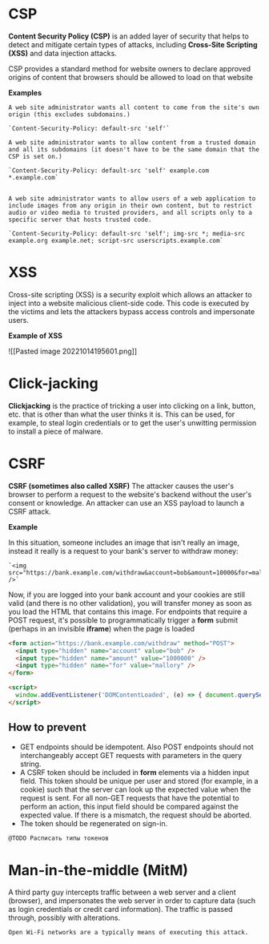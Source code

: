 # CSP
**Content Security Policy (CSP)** is an added layer of security that helps to detect and mitigate certain types of attacks, including **Cross-Site Scripting (XSS)** and data injection attacks. 

CSP provides a standard method for website owners to declare approved origins of content that browsers should be allowed to load on that website

**Examples**

```ad-example
A web site administrator wants all content to come from the site's own origin (this excludes subdomains.)

`Content-Security-Policy: default-src 'self'`
```

```ad-example
A web site administrator wants to allow content from a trusted domain and all its subdomains (it doesn't have to be the same domain that the CSP is set on.)

`Content-Security-Policy: default-src 'self' example.com *.example.com`

```

```ad-example

A web site administrator wants to allow users of a web application to include images from any origin in their own content, but to restrict audio or video media to trusted providers, and all scripts only to a specific server that hosts trusted code.

`Content-Security-Policy: default-src 'self'; img-src *; media-src example.org example.net; script-src userscripts.example.com`

```

# XSS

Cross-site scripting (XSS) is a security exploit which allows an attacker to inject into a website malicious client-side code. This code is executed by the victims and lets the attackers bypass access controls and impersonate users.

**Example of XSS**

![[Pasted image 20221014195601.png]]

# Click-jacking

**Clickjacking** is the practice of tricking a user into clicking on a link, button, etc. that is other than what the user thinks it is. This can be used, for example, to steal login credentials or to get the user's unwitting permission to install a piece of malware.

# CSRF 

**CSRF (sometimes also called XSRF)** The attacker causes the user's browser to perform a request to the website's backend without the user's consent or knowledge. An attacker can use an XSS payload to launch a CSRF attack.

**Example**

In this situation, someone includes an image that isn't really an image, instead it really is a request to your bank's server to withdraw money:

```ad-example
`<img
src="https://bank.example.com/withdraw&account=bob&amount=10000&for=mallory" />`

```

Now, if you are logged into your bank account and your cookies are still valid (and there is no other validation), you will transfer money as soon as you load the HTML that contains this image. For endpoints that require a POST request, it's possible to programmatically trigger a **form** submit (perhaps in an invisible **iframe**) when the page is loaded

```HTML
<form action="https://bank.example.com/withdraw" method="POST">
  <input type="hidden" name="account" value="bob" />
  <input type="hidden" name="amount" value="1000000" />
  <input type="hidden" name="for" value="mallory" />
</form>

<script>
  window.addEventListener('DOMContentLoaded', (e) => { document.querySelector('form').submit(); }
</script>
```

## How to prevent

-   GET endpoints should be idempotent. Also POST endpoints should not interchangeably accept GET requests with parameters in the query string.
-   A CSRF token should be included in **form** elements via a hidden input field. This token should be unique per user and stored (for example, in a cookie) such that the server can look up the expected value when the request is sent. For all non-GET requests that have the potential to perform an action, this input field should be compared against the expected value. If there is a mismatch, the request should be aborted.
-   The token should be regenerated on sign-in.

```js
@TODO Расписать типы токенов
``` 

# Man-in-the-middle (MitM)

A third party guy intercepts traffic between a web server and a client (browser), and impersonates the web server in order to capture data (such as login credentials or credit card information). The traffic is passed through, possibly with alterations. 

```ad-info
Open Wi-Fi networks are a typically means of executing this attack.
```
